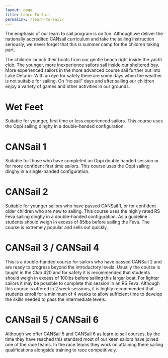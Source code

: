 ```yaml
---
layout: page
title: Learn To Sail
permalink: /learn-to-sail/
---
```


The emphasis of our learn to sail program is on fun.  Although we deliver the nationally accredited CANsail curriculum and take the sailing instruction seriously, we never forget that this is summer camp for the children taking part.
 
The children launch their boats from our gentle beach right inside the yacht club.  The younger, more inexperience sailors sail inside our sheltered bay.  More experienced sailors in the more advanced course sail further out into Lake Ontario.  With an eye for safety there are some days when the weather is not suitable for sailing.  On “no sail” days and after sailing our children enjoy a variety of games and other activities in our grounds.

# Wet Feet

Suitable for younger, first time or less experienced sailors. This course uses the Oppi sailing dinghy in a double-handed configuration.

# CANSail 1

Suitable for those who have completed an Oppi double handed session or for more confident first time sailors. This course uses the Oppi sailing dinghy in a single-handed configuration. 

# CANSail 2

Suitable for younger sailors who have passed CANSail 1, or for confident older children who are new to sailing. This course uses the highly rated RS Feva sailing dinghy in a double-handed configuration. As a guideline students should weigh in excess of 85lbs before sailing the Feva. The course is extremely popular and sells out quickly.

# CANSail 3 / CANSail 4

This is a double-handed course for sailors who have passed CANSail 2 and are ready to progress beyond the introductory levels. Usually the course is taught in the Club 420 and for safety it is recommended that students should weigh in excess of 100lbs before sailing this larger boat. For lighter sailors it may be possible to complete this session in an RS Feva. Although this course is offered in 2 week sessions, it is highly recommended that students enroll for a minimum of 4 weeks to allow sufficient time to develop the skills needed to pass the intermediate levels.

# CANSail 5 / CANSail 6

Although we offer CANSail 5 and CANSail 6 as learn to sail courses, by the time they have reached this standard most of our keen sailors have joined one of the race teams.  In the race teams they work on  attaining there sailing qualifications alongside training to race competitively.
